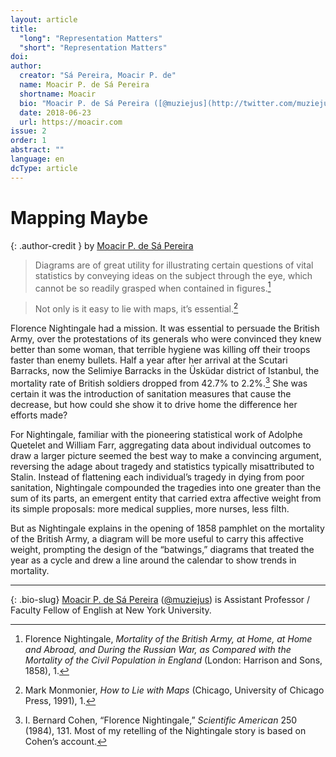 ```yaml
---
layout: article
title: 
  "long": "Representation Matters"
  "short": "Representation Matters"
doi:
author: 
  creator: "Sá Pereira, Moacir P. de"
  name: Moacir P. de Sá Pereira
  shortname: Moacir
  bio: "Moacir P. de Sá Pereira ([@muziejus](http://twitter.com/muziejus)) is Assistant Professor / Faculty Fellow of English at New York University."
  date: 2018-06-23
  url: https://moacir.com
issue: 2
order: 1
abstract: ""
language: en
dcType: article
---
```


# Mapping Maybe

{: .author-credit }
by [Moacir P. de Sá Pereira](http://moacir.com/)

> Diagrams are of great utility for illustrating certain questions of vital
statistics by conveying ideas on the subject through the eye, which cannot be
so readily grasped when contained in figures.[^nightingale]

> Not only is it easy to lie with maps, it’s essential.[^monmonier]

Florence Nightingale had a mission. It was essential to persuade the British
Army, over the protestations of its generals who were convinced they knew
better than some woman, that terrible hygiene was killing off their troops
faster than enemy bullets. Half a year after her arrival at the Scutari
Barracks, now the Selimiye Barracks in the Üsküdar district of Istanbul, the
mortality rate of British soldiers dropped from 42.7% to 2.2%.[^cohen] She was certain
it was the introduction of sanitation measures that cause the decrease, but
how could she show it to drive home the difference her efforts made?

For Nightingale, familiar with the pioneering statistical work of Adolphe
Quetelet and William Farr, aggregating data about individual outcomes to draw
a larger picture seemed the best way to make a convincing argument, reversing
the adage about tragedy and statistics typically misattributed to Stalin.
Instead of flattening each individual’s tragedy in dying from poor sanitation,
Nightingale compounded the tragedies into one greater than the sum of its
parts, an emergent entity that carried extra affective weight from its simple
proposals: more medical supplies, more nurses, less filth.

But as Nightingale explains in the opening of 1858 pamphlet on the mortality of the
British Army, a diagram will be more useful to carry this affective weight,
prompting the design of the “batwings,” diagrams that treated the year as a
cycle and drew a line around the calendar to show trends in mortality.

<div id="batwing-div"></div>



[^cohen]: I. Bernard Cohen, “Florence Nightingale,” _Scientific American_ 250 (1984), 131. Most of my retelling of the Nightingale story is based on Cohen’s account.

[^agamben1]: Giorgio Agamben, _Homo Sacer: Sovereign Power and Bare Life_, trans. Daniel Heller-Roazen (Stanford: Stanford University Press, 1998), 131.

[^agamben2]: Agamben, 166, 168–169.

[^agamben3]: Agamben, 181.

[^drucker1]: Johanna Drucker, _Graphesis: Visual Forms of Knowledge Production_ (Cambridge, MA: MIT Press, 2014), 136.

[^drucker2]: Drucker, 3.

[^arendt]: Hannah Arendt, _The Origins of Totalitarianism_ (San Diego: Harcourt, Inc., 1985), 293–294.

[^haraway]: Donna Haraway, “Situated Knowledges: The Science Question in Feminism and the Privilege of Partial Perspective,” in _Simians, Cyborgs, and Women: the Reinvention of Nature_ (New York: Routledge, 1991), 188, 189.

[^nightingale]: Florence Nightingale, _Mortality of the British Army, at Home, at Home and Abroad, and During the Russian War, as Compared with the Mortality of the Civil Population in England_ (London: Harrison and Sons, 1858), 1.

[^monmonier]: Mark Monmonier, _How to Lie with Maps_ (Chicago, University of Chicago Press, 1991), 1.

---

{: .bio-slug}
[Moacir P. de Sá Pereira](http://moacir.com) ([@muziejus](http://twitter.com/muziejus)) is Assistant Professor / Faculty Fellow of English at New York University.
